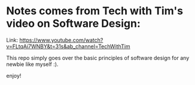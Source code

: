 # Notes comes from Tech with Tim's video on Software Design:

Link: https://www.youtube.com/watch?v=FLtqAi7WNBY&t=31s&ab_channel=TechWithTim

This repo simply goes over the basic principles of software design for any newbie like myself :).

enjoy!